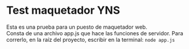 # Test maquetador YNS
Esta es una prueba para un puesto de maquetador web.\
Consta de una archivo app.js que hace las funciones de servidor. Para correrlo, en la raíz del proyecto, escribir en la terminal:  `node app.js`
